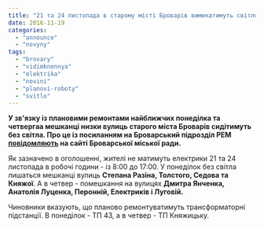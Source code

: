 ```yaml
---
title: "21 та 24 листопада в старому місті Броварів вимикатимуть світло"
date: 2016-11-19
categories: 
  - "announce"
  - "novyny"
tags: 
  - "brovary"
  - "vidimknennya"
  - "elektrika"
  - "novini"
  - "planovi-roboty"
  - "svitlo"
---
```


**У зв'язку із плановими ремонтами найближчих понеділка та четвергаа мешканці низки вулиць старого міста Броварів сидітимуть без світла. Про це із посиланням на Броварський підрозділ РЕМ [повідомляють](http://brovary-rada.gov.ua/news/14508.html) на сайті Броварської міської ради.**

Як зазначено в оголошенні, жителі не матимуть електрики 21 та 24 листопада в робочі години - із 8:00 до 17:00. У понеділок без світла лишаться мешканці вулиць **Степана Разіна, Толстого, Седова та Княжої**. А в четвер - помешкання на вулицях **Дмитра Янченка, Анатолія Луценка, Перонній, Електриків і Луговій.**

Чиновники вказують, що планово ремонтуватимуть трансформаторні підстанції. В понеділок - ТП 43, а в четвер - ТП Княжицьку.
